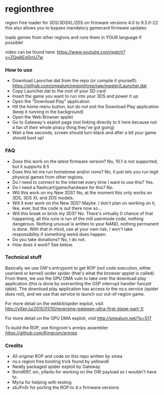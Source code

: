 # regionthree

region free loader for 3DS/3DSXL/2DS on firmware versions 4.0 to 9.5.0-22
this also allows you to bypass mandatory gamecard firmware updates

loads games from other regions and runs them in YOUR language if possible!

video can be found here: https://www.youtube.com/watch?v=ZQwAEqSmU7w

### How to use

- Download Launcher.dat from the repo (or compile it yourself): https://github.com/smealum/regionthree/raw/master/Launcher.dat
- Copy Launcher.dat to the root of your SD card
- Insert the game you want to run into your 3DS and power it up
- Open the "Download Play" application
- Hit the home menu button, but do *not* exit the Download Play application (keep it running in the background)
- Open the Web Browser applet
- Go to Gateway's exploit page (not linking directly to it here because not a fan of their whole piracy thing they've got going)
- Wait a few seconds; screen should turn black and after a bit your game should boot up!

### FAQ

- Does this work on the latest firmware version? No, 10.1 is not supported, but it supports 9.5
- Does this let me run homebrew and/or roms? No, it just lets you run legit physical games from other regions.
- Do I need to connect to the internet every time I want to use this? Yes.
- Do I need a flashcart/game/hardware for this? No.
- Will this work on my New 3DS? No, at the moment this only works on 3DS, 3DS XL and 2DS models.
- Will it ever work on the New 3DS? Maybe. I don't plan on working on it, like, ever, but the code is out there now so...
- Will this break or brick my 3DS? No. There's virtually 0 chance of that happening, all this runs is run of the mill usermode code, nothing dangerous. Nothing unusual is written to your NAND, nothing permanent is done. With that in mind, use at your own risk, I won't take responsibility if something weird does happen.
- Do you take donations? No, I do not.
- How does it work? See below.

### Technical stuff

Basically we use GW's entrypoint to get ROP (not code execution, either userland or kernel) under spider (that's what the browser applet is called). From there, we use the GPU DMA vuln to take over the download play application (this is done by overwriting the GSP interrupt handler funcptr table). The download play application has access to the ns:s service (spider does not), and we use that service to launch our out-of-region game.


For more detail on the webkit/spider exploit, visit http://yifan.lu/2015/01/10/reversing-gateway-ultra-first-stage-part-1/

For more detail on the GPU DMA exploit, visit http://smealum.net/?p=517

To build the ROP, use Kingcom's armips assembler https://github.com/Kingcom/armips

### Credits

- All original ROP and code on this repo written by smea
- ns:s region free booting trick found by yellows8
- Neatly packaged spider exploit by Gateway
- Bond697, sm, yifanlu for working on the GW payload so I wouldn't have to.
- Myria for helping with testing.
- sbJFn5r for porting the ROP to 4.x firmware versions
